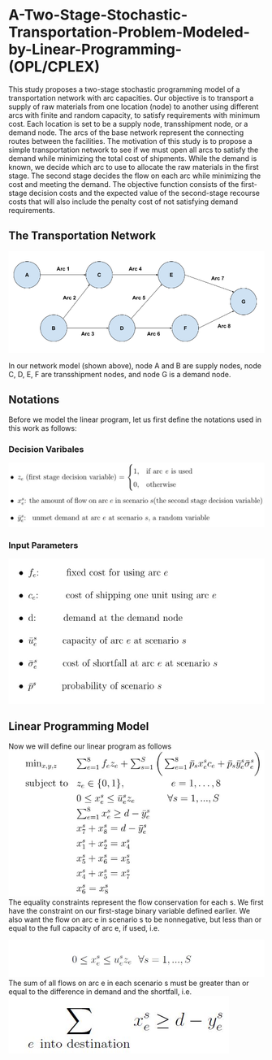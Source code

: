 # A-Two-Stage-Stochastic-Transportation-Problem-Modeled-by-Linear-Programming-(OPL/CPLEX)

This study proposes a two-stage stochastic programming model of a transportation network with arc capacities. Our objective is to transport a supply of raw materials from one location (node) to another using different arcs with finite and random capacity, to satisfy requirements with minimum cost. Each location is set to be a supply node, transshipment node, or a demand node. The arcs of the base network represent the connecting routes between the facilities. The motivation of this study is to propose a simple transportation network to see if we must open all arcs to satisfy the demand while minimizing the total cost of shipments. While the demand is known, we decide which arc to use to allocate the raw materials in the first stage. The second stage decides the flow on each arc while minimizing the cost and meeting the demand. The objective function consists of the first-stage decision costs and the expected value of the second-stage recourse costs that will also include the penalty cost of not satisfying demand requirements.


## The Transportation Network
![The Transportation Network](model.png)

In our network model (shown above), node A and B are supply nodes, node C, D, E, F are transshipment nodes, and node G is a demand node. 

## Notations
Before we model the linear program, let us first define the notations used in this work as follows:

### Decision Varibales
![The Transportation Network](decision_variables.jpg)

### Input Parameters
![The Transportation Network](input_parameter.jpg)
## Linear Programming Model
Now we will define our linear program as follows
![The Transportation Network](lp_model.jpg)
The equality constraints represent the flow conservation for each s. We first have the constraint on our first-stage binary variable defined earlier. We also want the flow on arc e in scenario s to be nonnegative, but less than or equal to the full capacity of arc e, if used, i.e.

![The Transportation Network](capacity.JPG)
The sum of all flows on arc e in each scenario s must be greater than or equal to the difference in demand and the shortfall, i.e.
![The Transportation Network](shortfall.JPG)
